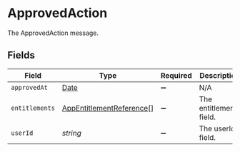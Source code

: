 # ApprovedAction

The ApprovedAction message.


## Fields

| Field                                                                                         | Type                                                                                          | Required                                                                                      | Description                                                                                   |
| --------------------------------------------------------------------------------------------- | --------------------------------------------------------------------------------------------- | --------------------------------------------------------------------------------------------- | --------------------------------------------------------------------------------------------- |
| `approvedAt`                                                                                  | [Date](https://developer.mozilla.org/en-US/docs/Web/JavaScript/Reference/Global_Objects/Date) | :heavy_minus_sign:                                                                            | N/A                                                                                           |
| `entitlements`                                                                                | [AppEntitlementReference](../../models/shared/appentitlementreference.md)[]                   | :heavy_minus_sign:                                                                            | The entitlements field.                                                                       |
| `userId`                                                                                      | *string*                                                                                      | :heavy_minus_sign:                                                                            | The userId field.                                                                             |